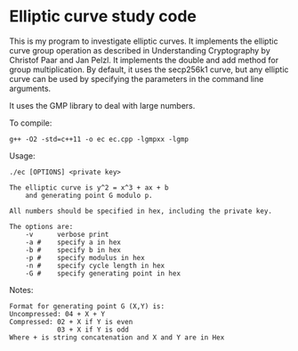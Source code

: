 # Elliptic curve study code 

This is my program to investigate elliptic curves.
It implements the elliptic curve group operation as described in
Understanding Cryptography by Christof Paar and Jan Pelzl.
It implements the double and add method for group multiplication.
By default, it uses the secp256k1 curve, but any elliptic curve can be
used by specifying the parameters in the command line arguments.

It uses the GMP library to deal with large numbers.

To compile: 

    g++ -O2 -std=c++11 -o ec ec.cpp -lgmpxx -lgmp

Usage: 

    ./ec [OPTIONS] <private key>
	    
    The elliptic curve is y^2 = x^3 + ax + b
        and generating point G modulo p.

    All numbers should be specified in hex, including the private key.

    The options are:
        -v      verbose print
        -a #    specify a in hex
        -b #    specify b in hex
        -p #    specify modulus in hex
        -n #    specify cycle length in hex
        -G #    specify generating point in hex


Notes:

    Format for generating point G (X,Y) is:
    Uncompressed: 04 + X + Y
    Compressed: 02 + X if Y is even
                03 + X if Y is odd
    Where + is string concatenation and X and Y are in Hex


